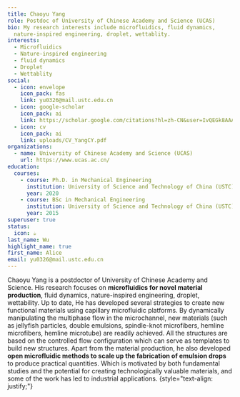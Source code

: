 ```yaml
---
title: Chaoyu Yang
role: Postdoc of University of Chinese Academy and Science (UCAS)
bio: My research interests include microfluidics, fluid dynamics,
  nature-inspired engineering, droplet, wettablity.
interests:
  - Microfluidics
  - Nature-inspired engineering
  - fluid dynamics
  - Droplet
  - Wettablity
social:
  - icon: envelope
    icon_pack: fas
    link: yu0326@mail.ustc.edu.cn
  - icon: google-scholar
    icon_pack: ai
    link: https://scholar.google.com/citations?hl=zh-CN&user=IvQEGk8AAAAJ
  - icon: cv
    icon_pack: ai
    link: uploads/CV_YangCY.pdf
organizations:
  - name: University of Chinese Academy and Science (UCAS)
    url: https://www.ucas.ac.cn/
education:
  courses:
    - course: Ph.D. in Mechanical Engineering
      institution: University of Science and Technology of China (USTC)
      year: 2020
    - course: BSc in Mechanical Engineering
      institution: University of Science and Technology of China (USTC)
      year: 2015
superuser: true
status:
  icon: ☕️
last_name: Wu
highlight_name: true
first_name: Alice
email: yu0326@mail.ustc.edu.cn
---
```


Chaoyu Yang is a postdoctor of University of Chinese Academy and Science. His research focuses on **microfluidics for novel material production**, fluid dynamics, nature-inspired engineering, droplet, wettability. Up to date, He has developed several strategies to create new functional materials using capillary microfluidic platforms. By dynamically manipulating the multiphase flow in the microchannel, new materials (such as jellyfish particles, double emulsions, spindle-knot microfibers, hemline microfibers, hemline microtube) are readily achieved. All the structures are based on the controlled flow configuration which can serve as templates to build new structures. Apart from the material production, he also developed **open microfluidic methods to scale up the fabrication of emulsion drops** to produce practical quantities. Which is motivated by both fundamental studies and the potential for creating technologically valuable materials, and some of the work has led to industrial applications.
{style="text-align: justify;"}